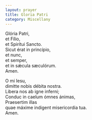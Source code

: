 ```yaml
---
layout: prayer
title: Gloria Patri
category: Miscellany
---
```

Glória Patri,  
et Fílio,  
et Spirítui Sancto.  
Sicut érat in princípio,  
et nunc,  
et semper,  
et in sǽcula sæculórum.  
Amen.

O mi Iesu,  
dimitte nobis débita nostra.  
Libera nos ab igne inferni;  
Conduc in caelum ómnes ánimas,  
Praesertim illas  
quae máxime indigent misericordia tua.  
Amen.